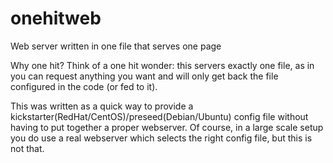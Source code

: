 # onehitweb
Web server written in one file that serves one page

Why one hit? Think of a one hit wonder: this servers exactly one file,
as in you can request anything you want and will only get back the
file configured in the code (or fed to it). 

This was written as a quick way to provide a 
kickstarter(RedHat/CentOS)/preseed(Debian/Ubuntu) config file without having 
to put together a proper webserver. Of course, in a large scale setup you do
use a real webserver which selects the right config file, but this is not
that.


